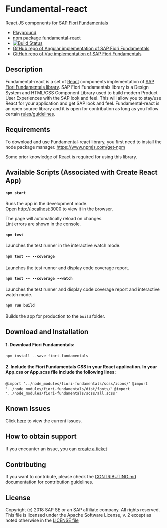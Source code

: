 # Fundamental-react
React.JS components for [SAP Fiori Fundamentals](https://github.com/SAP/fundamental)

- [Playground](https://sap.github.io/fundamental-react/)
- [npm package fundamental-react](https://www.npmjs.com/package/fundamental-react)
- [![Build Status](https://travis-ci.org/SAP/fundamental-react.svg?branch=develop)](https://travis-ci.org/SAP/fundamental-react)
- [GitHub repo of Angular implementation of SAP Fiori Fundamentals](https://github.com/SAP/fundamental-ngx)
- [GitHub repo of Vue implementation of SAP Fiori Fundamentals](https://github.com/SAP/fundamental-vue)

## Description

Fundamental-react is a set of [React](https://reactjs.org/) components implementation of [SAP Fiori Fundamentals library](https://sap.github.io/fundamental/). SAP Fiori Fundamentals library is a Design System and HTML/CSS Component Library used to build modern Product User Experiences with the SAP look and feel. This will allow you to stay/use React for your application and get SAP look and feel.
Fundamental-react is an open source library and it is open for contribution as long as you follow certain [rules/guidelines](./CONTRIBUTING.md).

## Requirements

To download and use Fundamental-react library, you first need to install the node package manager.
https://www.npmjs.com/get-npm

Some prior knowledge of React is required for using this library.

## Available Scripts (Associated with Create React App)

#### `npm start`

Runs the app in the development mode.<br>
Open [http://localhost:3000](http://localhost:3000) to view it in the browser.

The page will automatically reload on changes.<br>
Lint errors are shown in the console.

#### `npm test`

Launches the test runner in the interactive watch mode.

#### `npm test -- --coverage`

Launches the test runner and display code coverage report.

#### `npm test -- --coverage --watch`

Launches the test runner and display code coverage report and interactive watch mode.

#### `npm run build`

Builds the app for production to the `build` folder.

## Download and Installation

#### 1. Download Fiori Fundamentals:

`npm install --save fiori-fundamentals`

#### 2. Include the Fiori Fundamentals CSS in your React application. In your App.css or App.scss file include the following lines:

`@import '../node_modules/fiori-fundamentals/scss/icons/'`
`@import '../node_modules/fiori-fundamentals/dist/fonts/'`
`@import '../node_modules/fiori-fundamentals/scss/all.scss'`

## Known Issues

Click [here](https://github.com/SAP/fundamental-react/issues) to view the current issues.

## How to obtain support

If you encounter an issue, you can [create a ticket](https://github.com/SAP/fundamental-react/issues)

## Contributing

If you want to contribute, please check the [CONTRIBUTING.md](./CONTRIBUTING.md) documentation for contribution guidelines.

## License

Copyright (c) 2018 SAP SE or an SAP affiliate company. All rights reserved.
This file is licensed under the Apache Software License, v. 2 except as noted otherwise in the [LICENSE file](https://github.com/SAP/fundamental-react/blob/master/LICENSE.txt)
